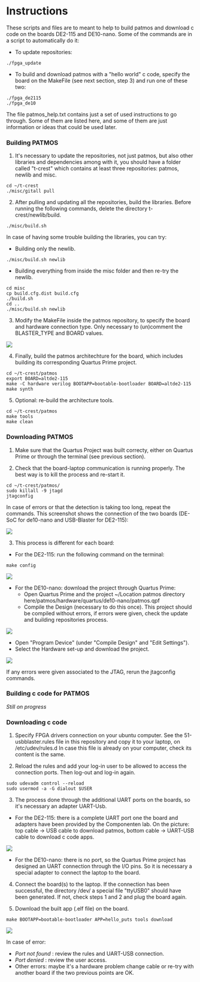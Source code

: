# Instructions #

These scripts and files are to meant to help to build patmos and download c code on the boards DE2-115 and DE10-nano. Some of the commands are in a script to automatically do it:
* To update repositories:
```
./fpga_update
```

* To build and download patmos with a "hello world" c code, specify the board on the MakeFile (see next section, step 3) and run one of these two:
```
./fpga_de2115
./fpga_de10
```

The file patmos_help.txt contains just a set of used instructions to go through. Some of them are listed here, and some of them are just information or ideas that could be used later.

### Building PATMOS ###

1. It's necessary to update the repositories, not just patmos, but also other libraries and dependencies among with it, you should have a folder called "t-crest" which contains at least three repositories: patmos, newlib and misc.
```
cd ~/t-crest
./misc/gitall pull
```

2. After pulling and updating all the repositories, build the libraries. Before running the following commands, delete the directory t-crest/newlib/build.
```
./misc/build.sh
```

In case of having some trouble building the libraries, you can try:
* Building only the newlib.
```
./misc/build.sh newlib
```

* Building everything from inside the misc folder and then re-try the newlib.
```
cd misc
cp build.cfg.dist build.cfg
./build.sh
cd ..
./misc/build.sh newlib
```


3. Modify the MakeFile inside the patmos repository, to specify the board and hardware connection type. Only necessary to (un)comment the BLASTER_TYPE and BOARD values.

![](info/makefile.png)


4. Finally, build the patmos architechture for the board, which includes building its corresponding Quartus Prime project.
```
cd ~/t-crest/patmos
export BOARD=altde2-115
make -C hardware verilog BOOTAPP=bootable-bootloader BOARD=altde2-115
make synth
```


5. Optional: re-build the architecture tools.
```
cd ~/t-crest/patmos
make tools
make clean
```


### Downloading PATMOS ###

1. Make sure that the Quartus Project was built correcty, either on Quartus Prime or through the terminal (see previous section).


2. Check that the board-laptop communication is running properly. The best way is to kill the process and re-start it.
```
cd ~/t-crest/patmos/
sudo killall -9 jtagd
jtagconfig
```

In case of errors or that the detection is taking too long, repeat the commands. This screenshot shows the connection of the two boards (DE-SoC for de10-nano and USB-Blaster for DE2-115):

![](info/jtagconfig.png)


3. This process is different for each board:

* For the DE2-115: run the following command on the terminal:
```
make config
```

![](info/patmos_de2115.png)

* For the DE10-nano: download the project through Quartus Prime:
	- Open Quartus Prime and the project ~/Location patmos directory here/patmos/hardware/quartus/de10-nano/patmos.qpf
	- Compile the Design (necessary to do this once). This project should be compiled without errors, if errors were given, check the update and building repositories process.

![](info/quartus_compile.png)

- Open "Program Device" (under "Compile Design" and "Edit Settings").
- Select the Hardware set-up and download the project.

![](info/quartus_de10nano.png)


If any errors were given associated to the JTAG, rerun the jtagconfig commands.


### Building c code for PATMOS ###

_Still on progress_


### Downloading c code ###

1. Specify FPGA drivers connection on your ubuntu computer. See the 51-usbblaster.rules file in this repository and copy it to your laptop, on /etc/udev/rules.d
In case this file is already on your computer, check its content is the same.


2. Reload the rules and add your log-in user to be allowed to access the connection ports. Then log-out and log-in again.

```
sudo udevadm control --reload
sudo usermod -a -G dialout $USER
```


3. The process done through the additional UART ports on the boards, so it's necessary an adapter UART-Usb.
* For the DE2-115: there is a complete UART port one the board and adapters have been provided by the Componenten lab.
On the picture: top cable -> USB cable to download patmos, bottom cable -> UART-USB cable to download c code apps.

![](info/de2115_laptop.jpg)

* For the DE10-nano: there is no port, so the Quartus Prime project has designed an UART connection through the I/O pins. So it is necessary a special adapter to connect the laptop to the board.

4. Connect the board(s) to the laptop. If the connection has been successful, the directory /dev/ a special file "ttyUSB0" should have been generated. If not, check steps 1 and 2 and plug the board again.

5. Download the built app (.elf file) on the board.

```
make BOOTAPP=bootable-bootloader APP=hello_puts tools download
```

![](info/de2115_helloworld.png)

In case of error:
* _Port not found_ : review the rules and UART-USB connection.
* _Port denied_ : review the user access.
* Other errors: maybe it's a hardware problem change cable or re-try with another board if the two previous points are OK.
